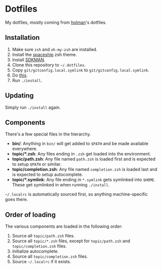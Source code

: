 # Dotfiles
My dotfiles, mostly coming from [holman](https://github.com/holman/dotfiles)'s dotfiles.

## Installation
1. Make sure `zsh` and `oh-my-zsh` are installed.
2. Install the [spaceship](https://github.com/denysdovhan/spaceship-prompt) zsh theme.
3. Install [SDKMAN](http://sdkman.io/).
4. Clone this repository to `~/.dotfiles`.
5. Copy `git/gitconfig.local.symlink` to `git/gitconfig.local.symlink`.
6. Do [this](https://askubuntu.com/a/776335).
7. Run `./install`.

## Updating
Simply run `./install` again.

## Components

There's a few special files in the hierarchy.

- **bin/**: Anything in `bin/` will get added to `$PATH` and be made
  available everywhere.
- **topic/\*.zsh**: Any files ending in `.zsh` get loaded into the
  environment.
- **topic/path.zsh**: Any file named `path.zsh` is loaded first and is
  expected to setup `$PATH` or similar.
- **topic/completion.zsh**: Any file named `completion.zsh` is loaded
  last and is expected to setup autocomplete.
- **topic/\*.symlink**: Any file ending in `*.symlink` gets symlinked into
  `$HOME`. These get
  symlinked in when running `./install`.

`~/.localrc` is automatically sourced first, so anything machine-specific goes there.

## Order of loading

The various components are loaded in the following order:
1. Source all `topic/path.zsh` files.
2. Source all `topic/*.zsh` files, except for `topic/path.zsh` and `topic/completion.zsh` files.
3. Initialize autocomplete.
4. Source all `topic/completion.zsh` files.
5. Source `~/.localrc` if it exists.
